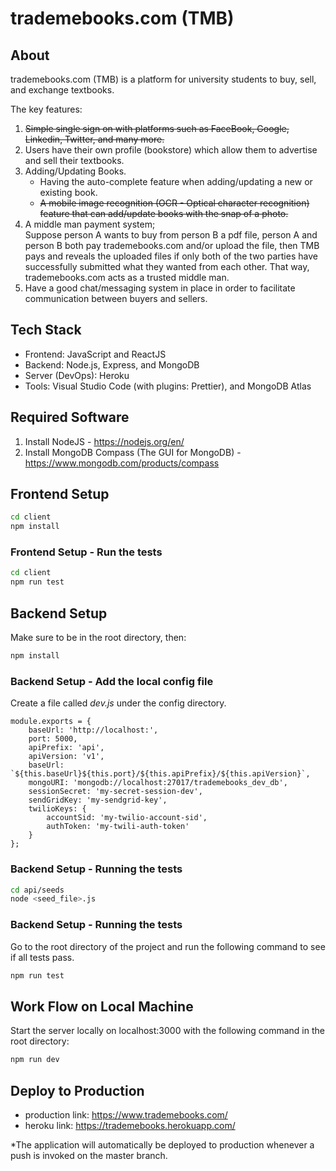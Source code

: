# trademebooks.com (TMB)

## About
trademebooks.com (TMB) is a platform for university students to buy, sell, and exchange textbooks.

The key features:
1. <strike>Simple single sign on with platforms such as FaceBook, Google, Linkedin, Twitter, and many more.</strike>
2. Users have their own profile (bookstore) which allow them to advertise and sell their textbooks.
3. Adding/Updating Books.
    - Having the auto-complete feature when adding/updating a new or existing book.
    - <strike>A mobile image recognition (OCR - Optical character recognition) feature that can add/update books with the snap of a photo.</strike>
4. A middle man payment system;  
    Suppose person A wants to buy from person B a pdf file, person A and person B both pay trademebooks.com and/or upload the file, then TMB pays and reveals the uploaded files if only both of the two parties have successfully submitted what they wanted from each other. That way, trademebooks.com acts as a trusted middle man.
5. Have a good chat/messaging system in place in order to facilitate communication between buyers and sellers.  
 
## Tech Stack
- Frontend: JavaScript and ReactJS
- Backend: Node.js, Express, and MongoDB
- Server (DevOps): Heroku
- Tools: Visual Studio Code (with plugins: Prettier), and MongoDB Atlas

## Required Software
1. Install NodeJS - https://nodejs.org/en/
2. Install MongoDB Compass (The GUI for MongoDB) - https://www.mongodb.com/products/compass

## Frontend Setup
```bash
cd client
npm install
```

### Frontend Setup - Run the tests
```bash
cd client
npm run test
```

## Backend Setup
Make sure to be in the root directory, then:
```bash
npm install
```

### Backend Setup - Add the local config file
Create a file called *dev.js* under the config directory.
```
module.exports = {
    baseUrl: 'http://localhost:',
    port: 5000,
    apiPrefix: 'api',
    apiVersion: 'v1',
    baseUrl: `${this.baseUrl}${this.port}/${this.apiPrefix}/${this.apiVersion}`,
    mongoURI: 'mongodb://localhost:27017/trademebooks_dev_db',
    sessionSecret: 'my-secret-session-dev',
    sendGridKey: 'my-sendgrid-key',
    twilioKeys: {
        accountSid: 'my-twilio-account-sid',
        authToken: 'my-twili-auth-token'
    }
};
```

### Backend Setup - Running the tests
```bash
cd api/seeds
node <seed_file>.js
```

### Backend Setup - Running the tests
Go to the root directory of the project and run the following command to see if all tests pass.
```bash
npm run test
```

## Work Flow on Local Machine
Start the server locally on localhost:3000 with the following command in the root directory:
```bash
npm run dev
```

## Deploy to Production
- production link: https://www.trademebooks.com/
- heroku link: https://trademebooks.herokuapp.com/

*The application will automatically be deployed to production whenever a push is invoked on the master branch.
